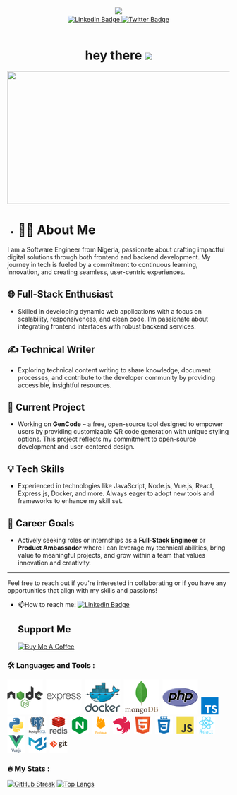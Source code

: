 <div id="header" align="center">
  <img src="https://media.giphy.com/media/v1.Y2lkPTc5MGI3NjExMjc4NDdmYjg0YTNlZmU4MDM5Nzg3NGFlZTZkNDExYzIxZmI2OWUxZCZlcD12MV9pbnRlcm5hbF9naWZzX2dpZklkJmN0PXM/M9gbBd9nbDrOTu1Mqx/giphy.gif" width="100"/>
</div>

<div id="badges" align="center">
  <a href="https://www.linkedin.com/in/dina-iyanuloluwa-anuoluwapo-0b515720a">
    <img src="https://img.shields.io/badge/LinkedIn-blue?style=for-the-badge&logo=linkedin&logoColor=white" alt="LinkedIn Badge"/>
  </a>
  <a href="https://twitter.com/Dina_iyanex?t=No2lXjtwm_zXkK1_hlqq2g&s=09">
    <img src="https://img.shields.io/badge/Twitter-blue?style=for-the-badge&logo=twitter&logoColor=white" alt="Twitter Badge"/>
  </a>
</div>
<div align="center">
  <img src="https://komarev.com/ghpvc/?username=iyanuloluwa-Miracle&style=flat-square&color=blue" alt=""/>
</div>
<h1 align="center">
  hey there
  <img src="https://media.giphy.com/media/hvRJCLFzcasrR4ia7z/giphy.gif" width="30px"/>
</h1>
<div align="center">
  <img src="https://media.giphy.com/media/dWesBcTLavkZuG35MI/giphy.gif" width="600" height="300"/>
</div>

- # 👨‍💻 About Me

I am a Software Engineer from Nigeria, passionate about crafting impactful digital solutions through both frontend and backend development. My journey in tech is fueled by a commitment to continuous learning, innovation, and creating seamless, user-centric experiences.

## 🌐 Full-Stack Enthusiast
- Skilled in developing dynamic web applications with a focus on scalability, responsiveness, and clean code. I’m passionate about integrating frontend interfaces with robust backend services.

## ✍️ Technical Writer
- Exploring technical content writing to share knowledge, document processes, and contribute to the developer community by providing accessible, insightful resources.

## 🚀 Current Project
- Working on **GenCode** – a free, open-source tool designed to empower users by providing customizable QR code generation with unique styling options. This project reflects my commitment to open-source development and user-centered design.

## 💡 Tech Skills
- Experienced in technologies like JavaScript, Node.js, Vue.js, React, Express.js, Docker, and more. Always eager to adopt new tools and frameworks to enhance my skill set.

## 💼 Career Goals
- Actively seeking roles or internships as a **Full-Stack Engineer** or **Product Ambassador** where I can leverage my technical abilities, bring value to meaningful projects, and grow within a team that values innovation and creativity.

---

Feel free to reach out if you're interested in collaborating or if you have any opportunities that align with my skills and passions!


- :mailbox:How to reach me: [![Linkedin Badge](https://img.shields.io/badge/-kakbar-blue?style=flat&logo=Linkedin&logoColor=white)](https://www.linkedin.com/in/dina-iyanuloluwa-anuoluwapo-0b515720a)

  ## Support Me

  <a href="https://www.buymeacoffee.com/DinaIyanu" target="_blank"><img src="https://cdn.buymeacoffee.com/buttons/v2/default-violet.png" alt="Buy Me A Coffee" style="height: 60px !important;width: 217px !important;" ></a>
 
  
### :hammer_and_wrench: Languages and Tools :

<div>
  <!-- Backend Technologies -->
  <img src="https://github.com/devicons/devicon/blob/master/icons/nodejs/nodejs-original-wordmark.svg" title="Node.js" alt="Node.js" width="80" height="80"/>&nbsp;
  <img src="https://github.com/devicons/devicon/blob/master/icons/express/express-original-wordmark.svg" title="Express.js" alt="Express.js"  width="80" height="80"/>&nbsp;
  <img src="https://github.com/devicons/devicon/blob/master/icons/docker/docker-original-wordmark.svg" title="Docker" alt="Docker"  width="80" height="80" />&nbsp;
  <img src="https://github.com/devicons/devicon/blob/master/icons/mongodb/mongodb-original-wordmark.svg" title="MongoDB" alt="MongoDB" width="80" height="80"/>&nbsp;
  <img src="https://github.com/devicons/devicon/blob/master/icons/php/php-original.svg" title="PHP" alt="PHP"  width="80" height="80"/>&nbsp;
  <img src="https://github.com/devicons/devicon/blob/master/icons/typescript/typescript-original.svg" title="TypeScript" alt="TypeScript" width="40" height="40"/>&nbsp;
  <img src="https://github.com/devicons/devicon/blob/master/icons/python/python-original.svg" title="Python" alt="Python" width="40" height="40"/>&nbsp;
  <img src="https://github.com/devicons/devicon/blob/master/icons/postgresql/postgresql-original-wordmark.svg" title="PostgreSQL" alt="PostgreSQL" width="40" height="40"/>&nbsp;
  <img src="https://github.com/devicons/devicon/blob/master/icons/redis/redis-original-wordmark.svg" title="Redis" alt="Redis" width="40" height="40"/>&nbsp;
  <img src="https://github.com/devicons/devicon/blob/master/icons/nginx/nginx-original.svg" title="Nginx" alt="Nginx" width="40" height="40"/>&nbsp;
  <img src="https://github.com/devicons/devicon/blob/master/icons/firebase/firebase-plain-wordmark.svg" title="Firebase" alt="Firebase" width="40" height="40"/>&nbsp;
  <img src="https://github.com/devicons/devicon/blob/master/icons/nestjs/nestjs-original.svg" title="NESTJS" alt="NESTJS" width="40" height="40"/>&nbsp; 
  <!-- Frontend Technologies -->
  <img src="https://github.com/devicons/devicon/blob/master/icons/html5/html5-original.svg" title="HTML5" alt="HTML5" width="40" height="40"/>&nbsp;
  <img src="https://github.com/devicons/devicon/blob/master/icons/css3/css3-plain-wordmark.svg" title="CSS3" alt="CSS3" width="40" height="40"/>&nbsp;
  <img src="https://github.com/devicons/devicon/blob/master/icons/javascript/javascript-original.svg" title="JavaScript" alt="JavaScript" width="40" height="40"/>&nbsp;
  <img src="https://github.com/devicons/devicon/blob/master/icons/react/react-original-wordmark.svg" title="React" alt="React" width="40" height="40"/>&nbsp;
  <img src="https://github.com/devicons/devicon/blob/master/icons/vuejs/vuejs-original-wordmark.svg" title="Vue.js" alt="Vue.js" width="40" height="40"/>&nbsp;
  <img src="https://github.com/devicons/devicon/blob/master/icons/materialui/materialui-original.svg" title="Material UI" alt="Material UI" width="40" height="40"/>&nbsp;
  <!-- Tools -->
  <img src="https://github.com/devicons/devicon/blob/master/icons/git/git-original-wordmark.svg" title="Git" alt="Git" width="40" height="40"/>&nbsp;
</div>


### :fire: My Stats :
[![GitHub Streak](http://github-readme-streak-stats.herokuapp.com?user=iyanuloluwa-Miracle&theme=dark&background=000000)](https://git.io/streak-stats)
[![Top Langs](https://github-readme-stats.vercel.app/api/top-langs/?username=iyanuloluwa-Miracle&layout=compact&theme=vision-friendly-dark)](https://github.com/anuraghazra/github-readme-stats)


